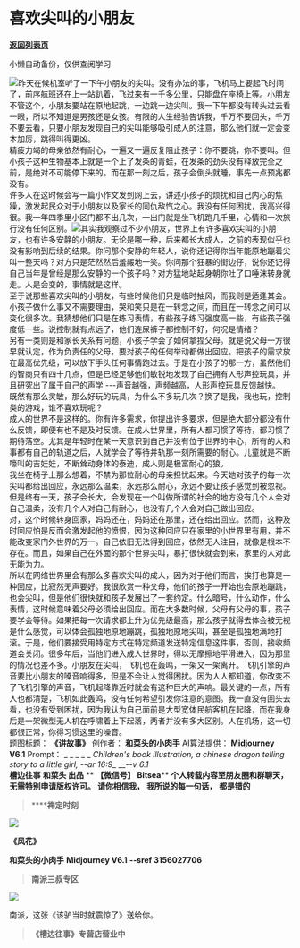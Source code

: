 # 喜欢尖叫的小朋友

[**返回列表页**](/gzh/槽边往事)

小懒自动备份，仅供查阅学习

![](https://mmbiz.qpic.cn/mmbiz_jpg/Ia6gU9JNtkpfqpKRYqxeFXW5zicCIibUrAwLDAoKGpLc60I2aNj34iaay65auDcWz3yruK5FicMUkZ7WxrjbGMVFpg/640?wx_fmt=jpeg&from;=appmsg)昨天在候机室听了一下午小朋友的尖叫。没有办法的事，飞机马上要起飞时间了，前序航班还在上一站趴着，飞过来有一千多公里，只能盘在座椅上等。小朋友不管这个，小朋友要站在原地起跳，一边跳一边尖叫。我一下午都没有转头过去看一眼，所以不知道是男孩还是女孩。有限的人生经验告诉我，千万不要回头，千万不要去看，只要小朋友发现自己的尖叫能够吸引成人的注意，那么他们就一定会变本加厉，跳得叫得更凶。  
精疲力竭的母亲依然有耐心，一遍又一遍反复阻止孩子：你不要跳，你不要叫。但小孩子这种生物基本上就是一个上了发条的青蛙，在发条的劲头没有释放完全之前，是绝对不可能停下来的。而在那一刻之后，孩子会倒头就睡，事先一点预兆都没有。  
许多人在这时候会写一篇小作文发到网上去，讲述小孩子的烦扰和自己内心的焦躁，激发起民众对于小朋友以及家长的同仇敌忾之心。我没有任何困扰，我高兴得很。我一年四季里小区门都不出几次，一出门就是坐飞机跑几千里，心情和一次旅行没有任何区别。![](https://mmbiz.qpic.cn/mmbiz_jpg/Ia6gU9JNtkpfqpKRYqxeFXW5zicCIibUrALLlCVXld0LibLuyK3GyesrZUjO0Ob7ez87aGzVN28vjxoRfCTJA7C5w/640?wx_fmt=jpeg&from;=appmsg)其实我观察过不少小朋友，世界上有许多喜欢尖叫的小朋友，也有许多安静的小朋友。无论是哪一种，后来都长大成人，之前的表现似乎也没有影响到后续的结果。你问那个安静的年轻人，说你还记得你当年能原地蹦着尖叫一整天吗？对方只是茫然然后羞赧地一笑。你问那个狂暴的街边仔，说你还记得自己当年是曾经是那么安静的一个孩子吗？对方猛地站起身朝你吐了口唾沫转身就走。人是会变的，事情就是这样。  
至于说那些喜欢尖叫的小朋友，有些时候他们只是临时抽风，而我则是适逢其会。小孩子做什么事又不需要理由，哭和笑只是在一转念之间，而且在一转念之间可以变化很多次。我猜想他们只是在练习表情，有些孩子练习强度高一些，有些孩子强度低一些。说控制就有点远了，他们连尿裤子都控制不好，何况是情绪？  
另有一类则是和家长关系有问题，小孩子学会了如何拿捏父母。就是说父母一方很早就认定，作为负责任的父母，要对孩子的任何举动都做出回应。把孩子的需求放在最高优先级，可以放下手头任何事情跑过去。于是在小孩子的那一方，虽然他们的智商只有四十几点，但是已经足够他们敏锐地发现了自己拥有人形声控玩具，并且研究出了属于自己的声学
---声音越强，声频越高，人形声控玩具反馈越快。  
既然有那么灵敏，那么好玩的玩具，为什么不多玩几次？换了是我，我也玩，控制类的游戏，谁不喜欢玩呢？  
成人的世界不是这样的。你有许多需求，你提出许多要求，但是绝大部分都没有什么反馈，即便有也不是及时反馈。在成人世界里，所有人都习惯了等待，都习惯了期待落空。尤其是年轻时在某一天意识到自己并没有位于世界的中心，所有的人和事都有自己的轨道之后，人就学会了等待并轨那一刻所需要的耐心。儿童就是不断嚎叫的吉娃娃，不断耸动身体的泰迪，成人则是极富耐心的狼。  
我坐在椅子上那么想着，不禁为那位耐心的母亲担忧起来。今天她对孩子的每一次尖叫都给出回应，永远那么温柔，永远那么耐心，永远不要让孩子感觉到被忽视。但是终有一天，孩子会长大，会发现在一个叫做所谓的社会的地方没有几个人会对自己温柔，没有几个人对自己有耐心，也没有几个人会对自己做出回应。  
对，这个时候转身回家，妈妈还在，妈妈还在那里，还在给出回应。然而，这种及时回应怕是反而会激发起他的愤恨，因为这种回应只在家里的小世界里有用，并不能改变家门外世界的万一。自己依旧无法得到回应，依然无人注目，就像是根本不存在。而且，如果自己在外面的那个世界尖叫，暴打很快就会到来，家里的人对此无能为力。  
所以在网络世界里会有那么多喜欢尖叫的成人，因为对于他们而言，挨打也算是一种回应，比寂然无声要好。我很欣赏一种父母，他们的孩子一开始也会原地蹦跳，也会尖叫，但是他们很快就和孩子发展出了一套约定。什么暗号，什么动作，什么表情，这时候意味着父母必须给出回应。而在大多数时候，父母有父母的事，孩子要学会等待。如果把每一次请求都上升为优先级最高，那么孩子就得去体会被无视是什么感觉，可以体会孤独地原地蹦跳，孤独地原地尖叫，甚至是孤独地满地打滚。于是，他们要接受用特定方式在特定频道发送特定信息这件事，否则，接收频道会关闭。很多年后，当他们进入成人世界时，得以无摩擦地平滑进入，因为那里的情况也差不多。小朋友在尖叫，飞机也在轰鸣，一架又一架离开。飞机引擎的声音要比小朋友的嗓音响得多，但是不会让人觉得困扰。因为人人都知道，你改变不了飞机引擎的声音，飞机起降靠近时就会有这种巨大的声响。最关键的一点，所有人也都清楚，飞机如此轰鸣，没有任何希望引发你注意的意图。我一直没有回头去看，也没有受到困扰，因为我认为自己面前是大型宽体民航客机在起降，而在我身后是一架微型无人机在呼啸着上下起落，两者并没有多大区别。人在机场，这一切都很正常，你得习惯这里的噪音。  
题图标题： **《讲故事》** 创作者： **和菜头的小肉手** AI算法提供： **Midjourney V6.1** Prompt： _ _ _ _ _
_Children's book illustration, a chinese dragon telling story to a little
girl, --ar 16:9__ __-_-v 6.1_  
 **槽边往事** **和菜头 出品** ** **【微信号】** **Bitsea**** **个人转载内容至朋友圈和群聊天，无需特别申请版权许可。**
**请你相信我，** **我所说的每一句话，** **都是错的**

>  ******禅定时刻**

![](https://mmbiz.qpic.cn/mmbiz_jpg/Ia6gU9JNtkpfqpKRYqxeFXW5zicCIibUrAy8sRJ9LCKsHQ2n96WGycIWgwe8h2ubDTPFnhRo68q7Hk9VemaMOsBQ/640?wx_fmt=jpeg&from;=appmsg)

 **《风花》**

 **和菜头的小肉手** **Midjourney V6.1** **\--sref 3156027706**

>  **南派三叔专区**

![](https://mmbiz.qpic.cn/mmbiz_jpg/Ia6gU9JNtkpfqpKRYqxeFXW5zicCIibUrAwG2jYn3IwuQkicnJMmdF9U9BFIGVKwWLWbDxIvCpPMYBRficThRpEYPA/640?wx_fmt=jpeg&from;=appmsg)

南派，这张《该驴当时就震惊了》送给你。

>  **《槽边往事》专营店营业中**

